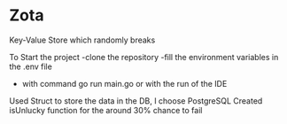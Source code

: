 # Zota
Key-Value Store which randomly breaks

To Start the project
-clone the repository
-fill the environment variables in the .env file
- with command go run main.go or with the run of the IDE


Used Struct to store the data in the DB, I choose PostgreSQL
Created isUnlucky function for the around 30% chance to fail
